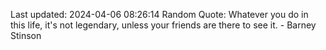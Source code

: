 Last updated: 2024-04-06 08:26:14
Random Quote: Whatever you do in this life, it's not legendary, unless your friends are there to see it. - Barney Stinson
